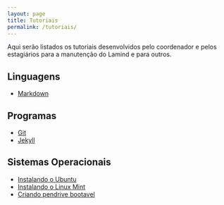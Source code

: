 ```yaml
---
layout: page
title: Tutoriais
permalink: /tutoriais/
---
```

Aqui serão listados os tutoriais desenvolvidos pelo coordenador e pelos
estagiários para a manutenção do Lamind e para outros.


## Linguagens
 - [Markdown](https://github.com/ufpr-lamind/tutoriais/blob/master/Markdown.md)

## Programas
 - [Git](https://github.com/ufpr-lamind/tutoriais/blob/master/git.md)
 - [Jekyll](https://github.com/ufpr-lamind/tutoriais/blob/master/jekyll.md)

## Sistemas Operacionais
 - [Instalando o Ubuntu](https://github.com/ufpr-lamind/tutoriais/blob/master/Instalando-Ubuntu.md)
 - [Instalando o Linux Mint](https://github.com/ufpr-lamind/tutoriais/blob/master/Instalando-Mint.md)
 - [Criando pendrive bootavel](https://github.com/ufpr-lamind/tutoriais/blob/master/usb.md)
